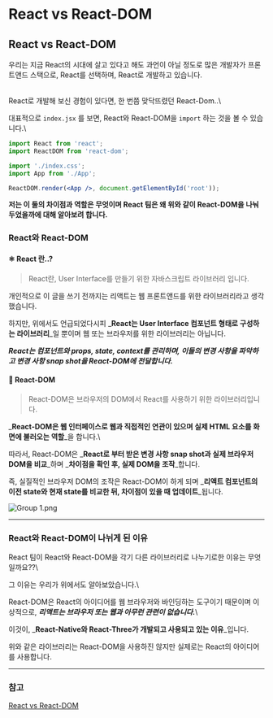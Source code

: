 # React vs React-DOM

## React vs React-DOM

우리는 지금 React의 시대에 살고 있다고 해도 과언이 아닐 정도로 많은 개발자가 프론트앤드 스택으로, React를 선택하며, React로 개발하고 있습니다.

\
React로 개발해 보신 경험이 있다면, 한 번쯤 맞닥뜨렸던 React-Dom..\


대표적으로 `index.jsx` 를 보면, React와 React-DOM을 `import` 하는 것을 볼 수 있습니다.\


```jsx
import React from 'react';
import ReactDOM from 'react-dom';

import './index.css';
import App from './App';

ReactDOM.render(<App />, document.getElementById('root'));
```



**저는 이 둘의 차이점과 역할은 무엇이며 React 팀은 왜 위와 같이 React-DOM을 나눠 두었을까에 대해 알아보려 합니다.**

### React와 React-DOM

#### ⚛ React 란..?

> React란, User Interface를 만들기 위한 자바스크립트 라이브러리 입니다.

개인적으로 이 글을 쓰기 전까지는 리액트는 웹 프론트앤드를 위한 라이브러리라고 생각했습니다.



하지만, 위에서도 언급되었다시피 \_**React는 User Interface 컴포넌트 형태로 구성하는 라이브러리**\_일 뿐이며 웹 또는 브라우저를 위한 라이브러리는 아닙니다.



_**React는 컴포넌트와 props, state, context를 관리하며, 이들의 변경 사항을 파악하고 변경 사항 snap shot을 React-DOM에 전달합니다.**_

#### 🌲 React-DOM

> React-DOM은 브라우저의 DOM에서 React를 사용하기 위한 라이브러리입니다.

\_**React-DOM은 웹 인터페이스로 웹과 직접적인 연관이 있으며 실제 HTML 요소를 화면에 불러오는 역할**\_을 합니다.\


따라서, React-DOM은 \_**React로 부터 받은 변경 사항 snap shot과 실제 브라우저 DOM을 비교**\_하며 \_**차이점을 확인 후, 실제 DOM을 조작**\_합니다.



즉, 실질적인 브라우저 DOM의 조작은 React-DOM이 하게 되며 \_**리액트 컴포넌트의 이전 state와 현재 state를 비교한 뒤, 차이점이 있을 때 업데이트**\_됩니다.

![Group 1.png](https://i.imgur.com/rBZjnxT.png)

***

### React와 React-DOM이 나뉘게 된 이유

React 팀이 React와 React-DOM을 각기 다른 라이브러리로 나누기로한 이유는 무엇일까요??\


그 이유는 우리가 위에서도 알아보았습니다.\


React-DOM은 React의 아이디어를 웹 브라우저와 바인딩하는 도구이기 때문이며 이상적으로, _**리액트는 브라우저 또는 웹과 아무런 관련이 없습니다.**_\


이것이, \_**React-Native와 React-Three가 개발되고 사용되고 있는 이유**\_입니다.



위와 같은 라이브러리는 React-DOM을 사용하진 않지만 실제로는 React의 아이디어를 사용합니다.

***

### 참고

[React vs React-DOM](https://medium.com/programming-sage/react-vs-react-dom-a0ed3aea9745)
